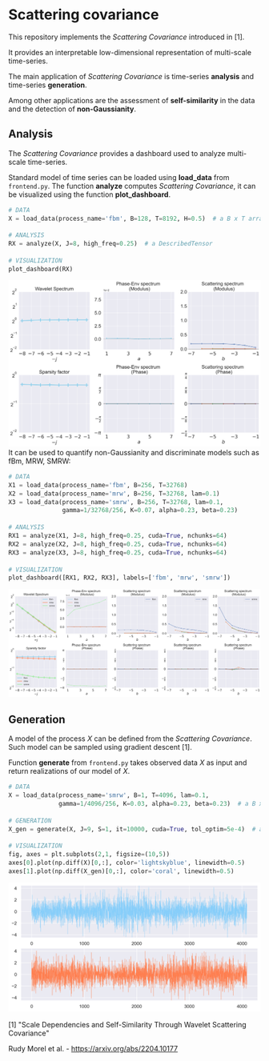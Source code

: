 # Scattering covariance

This repository implements the *Scattering Covariance* introduced in [1].

It provides an interpretable low-dimensional representation of multi-scale time-series. 

The main application of *Scattering Covariance* is time-series **analysis** and time-series **generation**. 

Among other applications are the assessment of **self-similarity** in the data and the detection of **non-Gaussianity**. 

## Analysis

The *Scattering Covariance* provides a dashboard used to analyze multi-scale time-series.

Standard model of time series can be loaded using **load_data** from `frontend.py`. The function **analyze** computes *Scattering Covariance*, it can be visualized using the function **plot_dashboard**. 

```python
# DATA
X = load_data(process_name='fbm', B=128, T=8192, H=0.5)  # a B x T array

# ANALYSIS
RX = analyze(X, J=8, high_freq=0.25)  # a DescribedTensor

# VISUALIZATION
plot_dashboard(RX)
```

![alt text](illustration/fbm_dashboard.png "Reconstructions from Categorical VAE")It can be used to quantify non-Gaussianity and discriminate models such as fBm, MRW, SMRW:

```python
# DATA
X1 = load_data(process_name='fbm', B=256, T=32768)
X2 = load_data(process_name='mrw', B=256, T=32768, lam=0.1)
X3 = load_data(process_name='smrw', B=256, T=32768, lam=0.1,
               gamma=1/32768/256, K=0.07, alpha=0.23, beta=0.23)

# ANALYSIS
RX1 = analyze(X1, J=8, high_freq=0.25, cuda=True, nchunks=64)
RX2 = analyze(X2, J=8, high_freq=0.25, cuda=True, nchunks=64)
RX3 = analyze(X3, J=8, high_freq=0.25, cuda=True, nchunks=64)

# VISUALIZATION
plot_dashboard([RX1, RX2, RX3], labels=['fbm', 'mrw', 'smrw'])
```

![alt text](illustration/dashboard_fbm_mrw_smrw.png "Samples from Bernoulli VAE")

## Generation

A model of the process $X$ can be defined from the *Scattering Covariance*. Such model can be sampled using gradient descent [1].

Function **generate** from `frontend.py` takes observed data $X$ as input and return realizations of our model of $X$. 

```python
# DATA
X = load_data(process_name='smrw', B=1, T=4096, lam=0.1, 
              gamma=1/4096/256, K=0.03, alpha=0.23, beta=0.23)  # a B x T array

# GENERATION
X_gen = generate(X, J=9, S=1, it=10000, cuda=True, tol_optim=5e-4)  # a S x T array

# VISUALIZATION
fig, axes = plt.subplots(2,1, figsize=(10,5))
axes[0].plot(np.diff(X)[0,:], color='lightskyblue', linewidth=0.5)
axes[1].plot(np.diff(X_gen)[0,:], color='coral', linewidth=0.5)
```

![alt text](illustration/generation.png "Samples from Bernoulli VAE")

[1] "Scale Dependencies and Self-Similarity Through Wavelet Scattering Covariance"

Rudy Morel et al. - https://arxiv.org/abs/2204.10177
